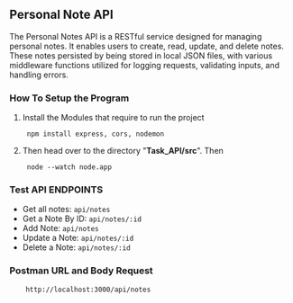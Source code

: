 ## Personal Note API
The Personal Notes API is a RESTful service designed for managing personal notes. It enables users to create, read, update, and delete notes. These notes persisted by being stored in local JSON files, with various middleware functions utilized for logging requests, validating inputs, and handling errors.

### How To Setup the Program
1. Install the Modules that require to run the project
    
        npm install express, cors, nodemon

2. Then head over to the directory "__Task_API/src__". Then

        node --watch node.app

### Test API ENDPOINTS
* Get all notes: `api/notes`
* Get a Note By ID: `api/notes/:id`
* Add Note: `api/notes`
* Update a Note: `api/notes/:id`
* Delete a Note: `api/notes/:id`

### Postman URL and Body Request

        http://localhost:3000/api/notes